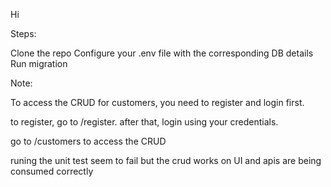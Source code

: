 Hi

Steps:

Clone the repo
Configure your .env file with the corresponding DB details
Run migration

Note: 

To access the CRUD for customers, you need to register and login first.

to register, go to /register. after that, login using your credentials.

go to /customers to access the CRUD

runing the unit test seem to fail but the crud works on UI and apis are being consumed correctly
